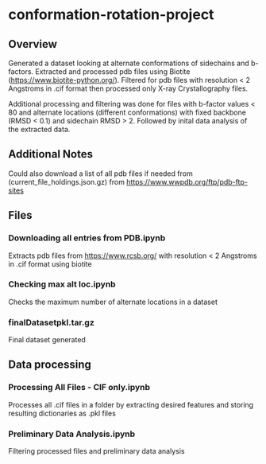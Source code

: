 # conformation-rotation-project
## Overview
Generated a dataset looking at alternate conformations of sidechains and b-factors. Extracted and processed pdb files using Biotite (https://www.biotite-python.org/). Filtered for pdb files with resolution < 2 Angstroms in .cif format then processed only X-ray Crystallography files. 

Additional processing and filtering was done for files with b-factor values < 80 and alternate locations (different conformations) with fixed backbone (RMSD < 0.1) and sidechain RMSD > 2. Followed by inital data analysis of the extracted data.

## Additional Notes
Could also download a list of all pdb files if needed from (current_file_holdings.json.gz) from https://www.wwpdb.org/ftp/pdb-ftp-sites 

## Files
### Downloading all entries from PDB.ipynb
Extracts pdb files from https://www.rcsb.org/ with resolution < 2 Angstroms in .cif format using biotite

### Checking max alt loc.ipynb
Checks the maximum number of alternate locations in a dataset

### finalDatasetpkl.tar.gz
Final dataset generated

## Data processing
### Processing All Files - CIF only.ipynb
Processes all .cif files in a folder by extracting desired features and storing resulting dictionaries as .pkl files

### Preliminary Data Analysis.ipynb
Filtering processed files and preliminary data analysis
